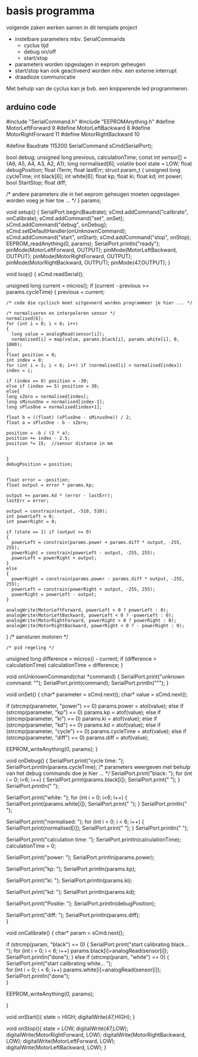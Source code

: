 # basis programma

volgende zaken werken samen in dit template project  

* instelbare parameters mbv. SerialCommands 
  * cyclus tijd
  * debug on/off
  * start/stop
* parameters worden opgeslagen in eeprom geheugen
* start/stop kan ook geactiveerd worden mbv. een externe interrupt
* draadloze communicatie

Met behulp van de cyclus kan je bvb. een knipperende led programmeren.

## arduino code

#include "SerialCommand.h"
#include "EEPROMAnything.h"
#define MotorLeftForward 9
#define MotorLeftBackward 8
#define MotorRightForward 11
#define MotorRightBackward 10


#define Baudrate 115200
SerialCommand sCmd(SerialPort);


bool debug;
unsigned long previous, calculationTime;
const int sensor[] = {A6, A5, A4, A3, A2, A1};
long normalised[6];
volatile bool state = LOW;
float debugPosition;
float iTerm;
float lastErr;
struct param_t
{
  unsigned long cycleTime;
  int black[6];
  int white[6];
  float kp;
  float ki;
  float kd;
  int power;
  bool StartStop;
  float diff;
  
  /* andere parameters die in het eeprom geheugen moeten opgeslagen worden voeg je hier toe ... */
} params;

void setup()
{
  SerialPort.begin(Baudrate);
  sCmd.addCommand("calibrate", onCalibrate);
  sCmd.addCommand("set", onSet);
  sCmd.addCommand("debug", onDebug);
  sCmd.setDefaultHandler(onUnknownCommand);
  sCmd.addCommand("start", onStart);
  sCmd.addCommand("stop", onStop);
  EEPROM_readAnything(0, params);
  SerialPort.println("ready");
  pinMode(MotorLeftForward, OUTPUT);
  pinMode(MotorLeftBackward, OUTPUT);
  pinMode(MotorRightForward, OUTPUT);
  pinMode(MotorRightBackward, OUTPUT);
  pinMode(47,OUTPUT);
}

void loop()
{
  sCmd.readSerial();
 
  unsigned long current = micros();
  if (current - previous >= params.cycleTime)
  {
    previous = current;

    /* code die cyclisch moet uitgevoerd worden programmeer je hier ... */

    /* normaliseren en interpoleren sensor */
    normalised[6];
    for (int i = 0; i < 6; i++)
    {
      long value = analogRead(sensor[i]);
      normalised[i] = map(value, params.black[i], params.white[i], 0, 1000);
    }
    float position = 0;
    int index = 0;
    for (int i = 1; i < 6; i++) if (normalised[i] < normalised[index]) index = i;

    if (index == 0) position = -30;
    else if (index == 5) position = 30;
    else{
    long sZero = normalised[index];
    long sMinusOne = normalised[index-1];
    long sPlusOne = normalised[index+1];

    float b = ((float) (sPlusOne - sMinusOne)) / 2;
    float a = sPlusOne - b - sZero;

    position = -b / (2 * a);  
    position += index - 2.5;   
    position *= 15;  //sensor distance in mm


    }
    debugPosition = position;

 
    float error = -position;
    float output = error * params.kp;

    output += params.kd * (error - lastErr);
    lastErr = error;
    
    output = constrain(output, -510, 510);
    int powerLeft = 0;
    int powerRight = 0;

    if (state == 1) if (output >= 0)
    {
      powerLeft = constrain(params.power + params.diff * output, -255, 255);
      powerRight = constrain(powerLeft - output, -255, 255);
      powerLeft = powerRight + output;
    }
    else 
    {
      powerRight = constrain(params.power - params.diff * output, -255, 255);
      powerLeft = constrain(powerRight + output, -255, 255);
      powerRight = powerLeft - output; 
    } 
    
    analogWrite(MotorLeftForward, powerLeft > 0 ? powerLeft : 0);
    analogWrite(MotorLeftBackward, powerLeft < 0 ? -powerLeft : 0);
    analogWrite(MotorRightForward, powerRight > 0 ? powerRight : 0);
    analogWrite(MotorRightBackward, powerRight < 0 ? - powerRight : 0);

    
}
    /* aansturen motoren */


    /* pid regeling */

    
  unsigned long difference = micros() - current;
  if (difference > calculationTime) calculationTime = difference;
}


void onUnknownCommand(char *command)
{
  SerialPort.print("unknown command: \"");
  SerialPort.print(command);
  SerialPort.println("\"");
}

void onSet()
{
  char* parameter = sCmd.next();
  char* value = sCmd.next();
  
  if (strcmp(parameter, "power") == 0) params.power = atol(value);
  else if (strcmp(parameter, "kp") == 0) params.kp = atof(value);
  else if (strcmp(parameter, "ki") == 0) params.ki = atof(value);
  else if (strcmp(parameter, "kd") == 0) params.kd = atof(value);
  else if (strcmp(parameter, "cycle") == 0) params.cycleTime = atof(value);
  else if (strcmp(parameter, "diff") == 0) params.diff = atof(value);
  
  EEPROM_writeAnything(0, params);
}

void onDebug()
{
  SerialPort.print("cycle time: ");
  SerialPort.println(params.cycleTime);
  /* parameters weergeven met behulp van het debug commando doe je hier ... */
  SerialPort.print("black: ");
  for (int i = 0; i<6; i++)
  {
  SerialPort.print(params.black[i]);
  SerialPort.print(" ");
  }
  SerialPort.println(" ");
  
  SerialPort.print("white: ");
  for (int i = 0; i<6; i++)
  {
  SerialPort.print(params.white[i]);
  SerialPort.print(" ");
  }
  SerialPort.println(" ");
  
  SerialPort.print("normalised: ");
  for (int i = 0; i < 6; i++)
  {
    SerialPort.print(normalised[i]);
    SerialPort.print(" ");
  }
  SerialPort.println(" ");
  
  SerialPort.print("calculation time: ");
  SerialPort.println(calculationTime);
  calculationTime = 0;
  
  SerialPort.print("power: ");
  SerialPort.println(params.power);
  
  SerialPort.print("kp: ");
  SerialPort.println(params.kp);

  SerialPort.print("ki: ");
  SerialPort.println(params.ki);

  SerialPort.print("kd: ");
  SerialPort.println(params.kd);
    
  SerialPort.print("Positie: ");
  SerialPort.println(debugPosition);

  SerialPort.print("diff: ");
  SerialPort.println(params.diff);  
}

void onCalibrate()
{
   char* param = sCmd.next();

  if (strcmp(param, "black") == 0)
  {
    SerialPort.print("start calibrating black... ");
    for (int i = 0; i < 6; i++) params.black[i]=analogRead(sensor[i]);
    SerialPort.println("done");
  }
 else if (strcmp(param, "white") == 0)
  {
    SerialPort.print("start calibrating white... ");    
    for (int i = 0; i < 6; i++) params.white[i]=analogRead(sensor[i]);  
    SerialPort.println("done");      
  }

  EEPROM_writeAnything(0, params);
  
}

void onStart(){
  state = HIGH;
  digitalWrite(47,HIGH);
}

void onStop(){
  state = LOW;
  digitalWrite(47,LOW);
  digitalWrite(MotorRightForward, LOW);
  digitalWrite(MotorRightBackward, LOW);
  digitalWrite(MotorLeftForward, LOW);
  digitalWrite(MotorLeftBackward, LOW);
}
  

